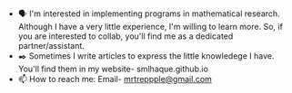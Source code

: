 - 🗣️ I'm interested in implementing programs in mathematical research. Although I have a very little experience, I'm willing to learn more. So, if you are interested to collab, you'll find me as a dedicated partner/assistant.
- ✒️ Sometimes I write articles to express the little knowledege I have. You'll find them in my website- smlhaque.github.io
- 📫 How to reach me: Email- mrtreppple@gmail.com
